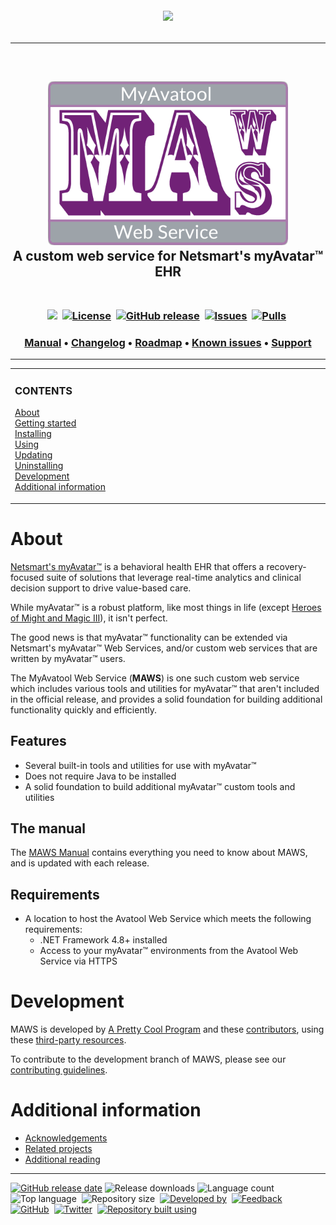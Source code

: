 <!-- 220328.094653 -->

<h6 align="center">

  <img src="https://img.shields.io/badge/WARNING:-THIS%20IS%20BETA%20SOFTWARE-%23990000?style=for-the-badge">
  
</h6>

***

<br>

<h2 align="center">

  <img src="resource/image/logo/MAWS-logo-512x350.png" alt="MyAvatool Web Service logo" width="384">
  <br>
  A custom web service for Netsmart's myAvatar™ EHR
  <br>
  <br>

</h2>

<h3 align="center">

  <img src="https://img.shields.io/badge/status-active-brightgreen">&nbsp;
  [![License](https://img.shields.io/github/license/spectrum-health-systems/MAWS)](https://www.apache.org/licenses/LICENSE-2.0)&nbsp;
  [![GitHub release](https://img.shields.io/github/v/release/spectrum-health-systems/MAWS)](https://github.com/spectrum-health-systems/MAWS/releases)&nbsp;
  [![Issues](https://img.shields.io/github/issues/spectrum-health-systems/MAWS)](https://github.com/spectrum-health-systems/MAWS/issues)&nbsp;
  [![Pulls](https://img.shields.io/github/issues-pr/spectrum-health-systems/MAWS)](https://github.com/spectrum-health-systems/MAWS/pulls)&nbsp;

</h3>

<h3 align="center">

  [Manual](doc/man/manual.md)&nbsp;&bull;&nbsp;[Changelog](src/Resources/Doc/changelog.md)&nbsp;&bull;&nbsp;[Roadmap](src/Resources/Doc/roadmap.md)&nbsp;&bull;&nbsp;[Known issues](src/Resources/Doc/known-issues.md)&nbsp;&bull;&nbsp;[Support](src/Resources/Doc/support.md)
  <br>

</h3>

***

<!-- The HTML indentations have to stay this way to work. -->
<table>
<tr>
<td img src="non-existant-spacer.png" alt="non-existant-spacer" width="1000" height="1">

  ### CONTENTS
  [About](#about)<br>
  [Getting started](#getting-started)<br>
  [Installing](#installing)<br>
  [Using](#using)<br>
  [Updating](#updating)<br>
  [Uninstalling](#uninstalling)<br>
  [Development](#development)<br>
  [Additional information](#additional-information)<br>

</td>
</tr>
</table>

# About
[Netsmart's myAvatar™](https://www.ntst.com/Solutions-and-Services/Offerings/myAvatar) is a behavioral health EHR that offers a recovery-focused suite of solutions that leverage real-time analytics and clinical decision support to drive value-based care.

While myAvatar™ is a robust platform, like most things in life (except [Heroes of Might and Magic III](https://www.gog.com/game/heroes_of_might_and_magic_3_complete_edition)), it isn't perfect.

The good news is that myAvatar™ functionality can be extended via Netsmart's myAvatar™ Web Services, and/or custom web services that are written by myAvatar™ users.

The MyAvatool Web Service (**MAWS**) is one such custom web service which includes various tools and utilities for myAvatar™ that aren't included in the official release, and provides a solid foundation for building additional functionality quickly and efficiently.

## Features
* Several built-in tools and utilities for use with myAvatar™
* Does not require Java to be installed
* A solid foundation to build additional myAvatar™ custom tools and utilities

## The manual
The [MAWS Manual](doc/man/manual.md) contains everything you need to know about MAWS, and is updated with each release.

## Requirements
* A location to host the Avatool Web Service which meets the following requirements:
  * .NET Framework 4.8+ installed
  * Access to your myAvatar™ environments from the Avatool Web Service via HTTPS

# Development
MAWS is developed by [A Pretty Cool Program](https://aprettycoolprogram.com) and these [contributors](src/Resources/Doc/contributors.md), using these [third-party resources](src/Resources/Doc/built-with.md).

To contribute to the development branch of MAWS, please see our [contributing guidelines](src/Resources/Doc/contributing.md).

# Additional information
* [Acknowledgements](src/Resources/Doc/acknowledgements.md)
* [Related projects](src/Resources/Doc/related-projects.md)
* [Additional reading](src/Resources/Doc/additional-reading.md)

***

<!-- DEVELOPMENT FOOTER -->
[![GitHub release date](https://img.shields.io/github/release-date/spectrum-health-systems/myavatool-web-service)](https://github.com/spectrum-health-systems/myavatool-web-service/releases)&nbsp;![Release downloads](https://img.shields.io/github/downloads/spectrum-health-systems/myavatool-web-service/total)&nbsp;![Language count](https://img.shields.io/github/languages/count/spectrum-health-systems/myavatool-web-service)&nbsp;
![Top language](https://img.shields.io/github/languages/top/spectrum-health-systems/myavatool-web-service)&nbsp;
![Repository size](https://img.shields.io/github/repo-size/spectrum-health-systems/myavatool-web-service)&nbsp;
[![Developed by](https://img.shields.io/badge/developed%20by-a%20pretty%20cool%20program-17806D)](https://aprettycoolprogram.com)&nbsp;
[![Feedback](https://img.shields.io/badge/feedback@aprettycoolprogram.com-17806D)](mailto:feedback@aprettycoolprogram.com)&nbsp;
[![GitHub](https://img.shields.io/github/followers/aprettycoolprogram.svg?label=GitHub&style=social)](https://github.com/aprettycoolprogram)&nbsp;
[![Twitter](https://img.shields.io/twitter/follow/aprettycoolprog.svg?label=Twitter&style=social)](https://twitter.com/aprettycoolprog)&nbsp;
[![Repository built using](https://img.shields.io/badge/README%20built%20using-a%20pretty%20cool%20README%20template-17806D.svg)](https://github.com/APrettyCoolProgram/my-development-environment/tree/development/templates/github)